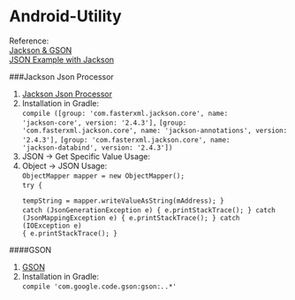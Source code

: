 Android-Utility
===============
Reference:  
[Jackson & GSON](http://java.dzone.com/articles/be-lazy-productive-android)  
[JSON Example with Jackson](http://www.mkyong.com/java/jackson-streaming-api-to-read-and-write-json/)

###Jackson Json Processor
1. [Jackson Json Processor](http://jackson.codehaus.org/)
2. Installation in Gradle:  
<code>compile ([group: 'com.fasterxml.jackson.core', name: 'jackson-core', version: '2.4.3'],</code>
<code>[group: 'com.fasterxml.jackson.core', name: 'jackson-annotations', version: '2.4.3'],</code>
<code>[group: 'com.fasterxml.jackson.core', name: 'jackson-databind', version: '2.4.3'])</code>
3. JSON -> Get Specific Value Usage:
4. Object -> JSON Usage:  
<code>ObjectMapper mapper = new ObjectMapper();</code>  
<code>try {  
tempString = mapper.writeValueAsString(mAddress);
        }</code>  
<code>catch (JsonGenerationException e) {
            e.printStackTrace();
        } catch (JsonMappingException e) {
            e.printStackTrace();
        } catch (IOException e) {
            e.printStackTrace();
        }</code>

####GSON
1. [GSON](https://code.google.com/p/google-gson/)
2. Installation in Gradle:  
<code>compile 'com.google.code.gson:gson:*.*.*'</code>
